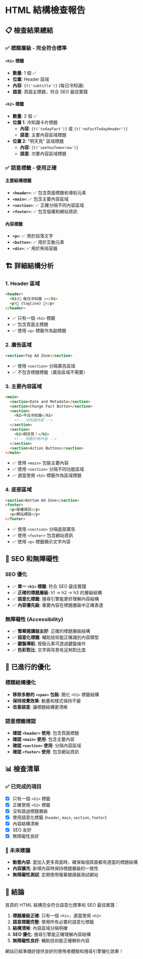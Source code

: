 # HTML 結構檢查報告

## 📋 檢查結果總結

### ✅ **標題層級 - 完全符合標準**

#### `<h1>` 標籤
- **數量**: 1 個 ✅
- **位置**: Header 區域
- **內容**: `{t('subtitle')}` (每日冷知識)
- **語意**: 頁面主標題，符合 SEO 最佳實踐

#### `<h2>` 標籤
- **數量**: 2 個 ✅
- **位置 1**: 冷知識卡片標題
  - **內容**: `{t('todayFact')}` 或 `{t('noFactTodayHeader')}`
  - **語意**: 主要內容區域標題
- **位置 2**: "明天見" 區域標題
  - **內容**: `{t('seeYouTomorrow')}`
  - **語意**: 次要內容區域標題

### ✅ **語意標籤 - 使用正確**

#### 主要結構標籤
- **`<header>`**: ✅ 包含頁面標題和導航元素
- **`<main>`**: ✅ 包含主要內容區域
- **`<section>`**: ✅ 正確分隔不同內容區域
- **`<footer>`**: ✅ 包含版權和網站資訊

#### 內容標籤
- **`<p>`**: ✅ 用於段落文字
- **`<button>`**: ✅ 用於互動元素
- **`<div>`**: ✅ 用於佈局容器

## 🏗️ 詳細結構分析

### 1. Header 區域
```html
<header>
  <h1>📘 每日冷知識 ⭐️</h1>
  <p>🎯 {tagline} 🎯</p>
</header>
```
- ✅ 只有一個 `<h1>` 標籤
- ✅ 包含頁面主標題
- ✅ 使用 `<p>` 標籤作為副標題

### 2. 廣告區域
```html
<section>Top Ad Zone</section>
```
- ✅ 使用 `<section>` 分隔廣告區域
- ✅ 不包含標題標籤（廣告區域不需要）

### 3. 主要內容區域
```html
<main>
  <section>Date and Metadata</section>
  <section>Change Fact Button</section>
  <section>
    <h2>今日冷知識</h2>
    <!-- 冷知識內容 -->
  </section>
  <section>
    <h2>明天見！</h2>
    <!-- 倒數計時內容 -->
  </section>
  <section>Action Buttons</section>
</main>
```
- ✅ 使用 `<main>` 包裝主要內容
- ✅ 使用 `<section>` 分隔不同功能區域
- ✅ 適當使用 `<h2>` 標籤作為區域標題

### 4. 底部區域
```html
<section>Bottom Ad Zone</section>
<footer>
  <p>版權資訊</p>
  <p>網站標語</p>
</footer>
```
- ✅ 使用 `<section>` 分隔底部廣告
- ✅ 使用 `<footer>` 包含網站資訊
- ✅ 使用 `<p>` 標籤顯示文字內容

## 🎯 SEO 和無障礙性

### SEO 優化
- ✅ **單一 `<h1>` 標籤**: 符合 SEO 最佳實踐
- ✅ **正確的標題層級**: h1 → h2 → h3 的層級結構
- ✅ **語意化標籤**: 搜尋引擎能更好理解內容結構
- ✅ **內容優先級**: 重要內容在標題層級中正確表達

### 無障礙性 (Accessibility)
- ✅ **螢幕閱讀器友好**: 正確的標題層級結構
- ✅ **語意化標籤**: 輔助技術能正確識別內容類型
- ✅ **鍵盤導航**: 按鈕元素可透過鍵盤操作
- ✅ **色彩對比**: 文字與背景有足夠對比度

## 🔧 已進行的優化

### 標題結構優化
- **移除多餘的 `<span>` 包裝**: 簡化 `<h1>` 標籤結構
- **保持視覺效果**: 動畫和樣式保持不變
- **改善語意**: 讓標題結構更清晰

### 語意標籤確認
- **確認 `<header>` 使用**: 包含頁面標題
- **確認 `<main>` 使用**: 包含主要內容
- **確認 `<section>` 使用**: 分隔內容區域
- **確認 `<footer>` 使用**: 包含網站資訊

## 📊 檢查清單

### ✅ 已完成的項目
- [x] 只有一個 `<h1>` 標籤
- [x] 正確使用 `<h2>` 標籤
- [x] 沒有跳過標題層級
- [x] 使用語意化標籤 (`header`, `main`, `section`, `footer`)
- [x] 內容結構清晰
- [x] SEO 友好
- [x] 無障礙性良好

### 🔮 未來建議
- **動態內容**: 當加入更多頁面時，確保每個頁面都有適當的標題結構
- **內容擴充**: 新增內容時保持標題層級的一致性
- **無障礙性測試**: 定期使用螢幕閱讀器測試網站

## 📝 結論

首頁的 HTML 結構完全符合語意化標準和 SEO 最佳實踐：

1. **標題層級正確**: 只有一個 `<h1>`，適當使用 `<h2>`
2. **語意標籤完整**: 使用所有必要的語意化標籤
3. **結構清晰**: 內容區域分隔明確
4. **SEO 優化**: 搜尋引擎能正確理解內容結構
5. **無障礙性良好**: 輔助技術能正確解析內容

網站已經準備好提供良好的使用者體驗和搜尋引擎優化效果！ 